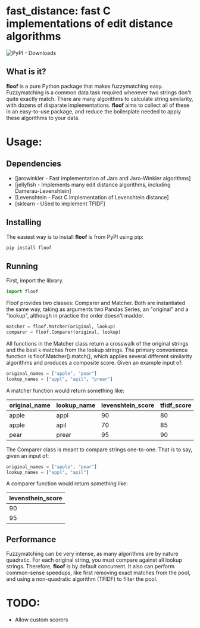 # fast_distance: fast C implementations of edit distance algorithms
![PyPI - Downloads](https://img.shields.io/pypi/dm/fast_distance)

## What is it?

**floof** is a pure Python package that makes fuzzymatching easy. Fuzzymatching is a common data task
required whenever two strings don't quite exactly match. There are many algorithms to calculate
string similarity, with dozens of disparate implementations. **floof** aims to collect all of these
in an easy-to-use package, and reduce the boilerplate needed to apply these algorithms to your
data.

# Usage:

## Dependencies

- [jarowinkler - Fast implementation of Jaro and Jaro-Winkler algorithms]
- [jellyfish - Implements many edit distance algorithms, including Damerau-Levenshtein]
- [Levenshtein - Fast C implementation of Levenshtein distance]
- [sklearn - USed to implement TFIDF]

## Installing

The easiest way is to install **floof** is from PyPI using pip:

```sh
pip install floof
```

## Running

First, import the library.

```python
import floof
```

Floof provides two classes: Comparer and Matcher. Both are instantiated the same way, taking as
arguments two Pandas Series, an "original" and a "lookup", although in practice the order doesn't
madder.

```python
matcher = floof.Matcher(original, lookup)
comparer = floof.Comparer(original, lookup)
```

All functions in the Matcher class return a crosswalk of the original strings and the best ``k`` matches
from the lookup strings. The primary convenience function is floof.Matcher().match(), which
applies several different similarity algorithms and produces a composite score. Given an example
input of:

```python
original_names = ["apple", "pear"]
lookup_names = ["appl", "apil", "prear"]
```

A matcher function would return something like:

| original_name 	| lookup_name 	| levenshtein_score 	| tfidf_score 	| final_score 	|
|---------------	|-------------	|-------------------	|-------------	|-------------	|
| apple         	| appl        	| 90                	| 80          	| 85          	|
| apple         	| apil        	| 70                	| 85          	| 77.5        	|
| pear          	| prear       	| 95                	| 90          	| 92.5        	|

The Comparer class is meant to compare strings one-to-one. That is to say, given an input of:

```python
original_names = ["apple", "pear"]
lookup_names = ["appl", "apil"]
```

A comparer function would return something like:

| levensthein_score |
|-------------------|
| 90                |
| 95                |

## Performance

Fuzzymatching can be very intense, as many algorithms are by nature quadratic. For each original string,
you must compare against all lookup strings. Therefore, **floof** is by default concurrent. It also
can perform common-sense speedups, like first removing exact matches from the pool, and using a non-quadratic
algorithm (TFIDF) to filter the pool.

# TODO:

* Allow custom scorers
